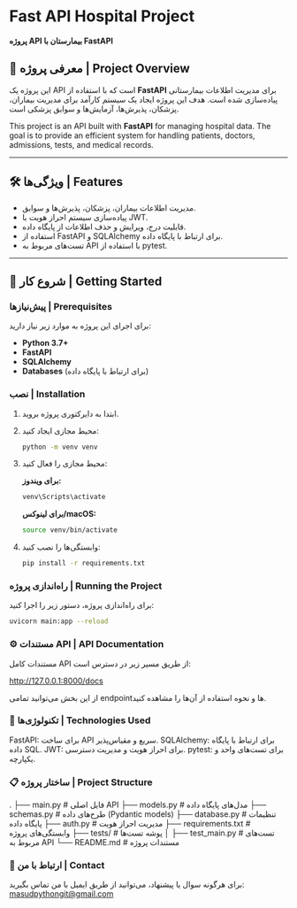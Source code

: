 # Fast API Hospital Project

**پروژه API بیمارستان با FastAPI**

## 📜 معرفی پروژه | Project Overview

این پروژه یک API است که با استفاده از **FastAPI** برای مدیریت اطلاعات بیمارستانی پیاده‌سازی شده است. هدف این پروژه ایجاد یک سیستم کارآمد برای مدیریت بیماران، پزشکان، پذیرش‌ها، آزمایش‌ها و سوابق پزشکی است.

This project is an API built with **FastAPI** for managing hospital data. The goal is to provide an efficient system for handling patients, doctors, admissions, tests, and medical records.

---

## 🛠 ویژگی‌ها | Features

- مدیریت اطلاعات بیماران، پزشکان، پذیرش‌ها و سوابق.
- پیاده‌سازی سیستم احراز هویت با JWT.
- قابلیت درج، ویرایش و حذف اطلاعات از پایگاه داده.
- استفاده از FastAPI و SQLAlchemy برای ارتباط با پایگاه داده.
- تست‌های مربوط به API با استفاده از pytest.

---

## 🚀 شروع کار | Getting Started

### پیش‌نیازها | Prerequisites

برای اجرای این پروژه به موارد زیر نیاز دارید:

- **Python 3.7+**
- **FastAPI**
- **SQLAlchemy**
- **Databases** (برای ارتباط با پایگاه داده)

### نصب | Installation

1. ابتدا به دایرکتوری پروژه بروید.
2. محیط مجازی ایجاد کنید:

    ```bash
    python -m venv venv
    ```

3. محیط مجازی را فعال کنید:

    **برای ویندوز:**

    ```bash
    venv\Scripts\activate
    ```

    **برای لینوکس/macOS:**

    ```bash
    source venv/bin/activate
    ```

4. وابستگی‌ها را نصب کنید:

    ```bash
    pip install -r requirements.txt
    ```


### راه‌اندازی پروژه | Running the Project

برای راه‌اندازی پروژه، دستور زیر را اجرا کنید:

```bash
uvicorn main:app --reload
```
### ⚙️ مستندات API | API Documentation
مستندات کامل API از طریق مسیر زیر در دسترس است:

http://127.0.0.1:8000/docs

از این بخش می‌توانید تمامی endpoint‌ها و نحوه استفاده از آن‌ها را مشاهده کنید.

### 🔧 تکنولوژی‌ها | Technologies Used 

FastAPI: برای ساخت API سریع و مقیاس‌پذیر.
SQLAlchemy: برای ارتباط با پایگاه داده SQL.
JWT: برای احراز هویت و مدیریت دسترسی.
pytest: برای تست‌های واحد و یکپارچه.




### 📋 ساختار پروژه | Project Structure



.
├── main.py              # فایل اصلی API
├── models.py            # مدل‌های پایگاه داده
├── schemas.py           # طرح‌های داده (Pydantic models)
├── database.py          # تنظیمات پایگاه داده
├── auth.py              # مدیریت احراز هویت
├── requirements.txt     # وابستگی‌های پروژه
├── tests/               # پوشه تست‌ها
│   ├── test_main.py     # تست‌های مربوط به API
└── README.md            # مستندات پروژه




### 📧 ارتباط با من | Contact
برای هرگونه سوال یا پیشنهاد، می‌توانید از طریق ایمیل با من تماس بگیرید: masudpythongit@gmail.com
